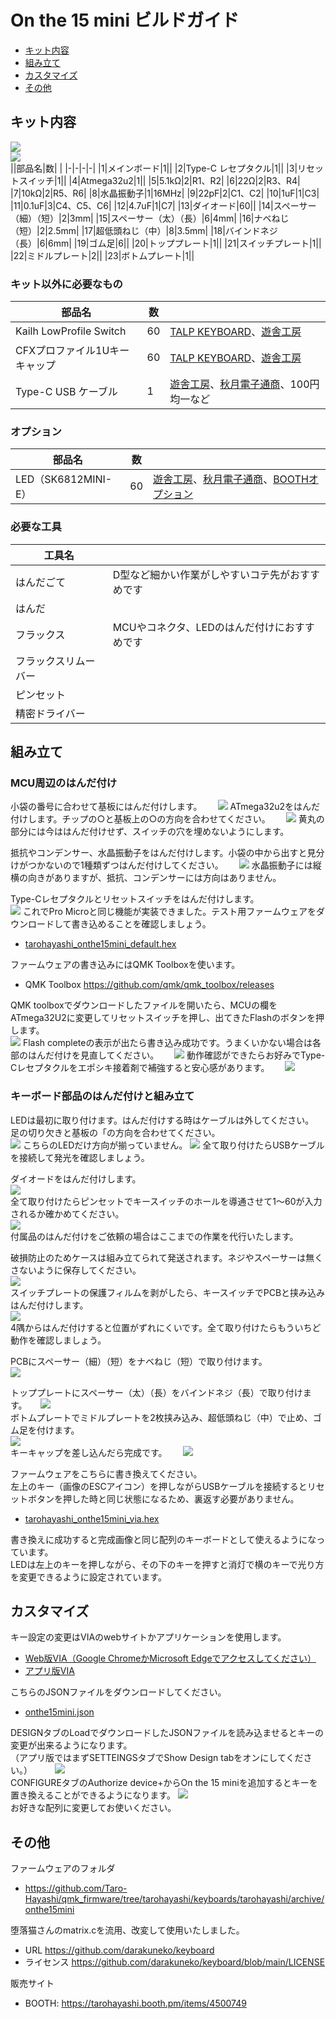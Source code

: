 # On the 15 mini ビルドガイド
- [キット内容](#キット内容)
- [組み立て](#組み立て)
- [カスタマイズ](#カスタマイズ)
- [その他](#その他)

## キット内容
![](img/IMG_2968.jpg)  
![](img/IMG_2981.jpg)  
||部品名|数| |
|-|-|-|-|
|1|メインボード|1||
|2|Type-C レセプタクル|1||
|3|リセットスイッチ|1||
|4|Atmega32u2|1||
|5|5.1kΩ|2|R1、R2|
|6|22Ω|2|R3、R4|
|7|10kΩ|2|R5、R6|
|8|水晶振動子|1|16MHz|
|9|22pF|2|C1、C2|
|10|1uF|1|C3|
|11|0.1uF|3|C4、C5、C6|
|12|4.7uF|1|C7|
|13|ダイオード|60||
|14|スペーサー（細）（短）|2|3mm|
|15|スペーサー（太）（長）|6|4mm|
|16|ナベねじ（短）|2|2.5mm|
|17|超低頭ねじ（中）|8|3.5mm|
|18|バインドネジ（長）|6|6mm|
|19|ゴム足|6||
|20|トッププレート|1||
|21|スイッチプレート|1||
|22|ミドルプレート|2||
|23|ボトムプレート|1||

### キット以外に必要なもの
|部品名|数||
|-|-|-|
|Kailh LowProfile Switch|60|[TALP KEYBOARD](https://talpkeyboard.net/?category_id=638b0e4618324e3c19f56b88)、[遊舎工房](https://shop.yushakobo.jp/collections/all-switches/Kailh-Choc-V1スイッチ)|
|CFXプロファイル1Uキーキャップ|60|[TALP KEYBOARD](https://talpkeyboard.net/?category_id=638d75c18da73b0695940f48)、[遊舎工房](https://shop.yushakobo.jp/search?type=product&options%5Bprefix%5D=last&options%5Bunavailable_products%5D=last&q=CFX)|
|Type-C USB ケーブル|1|[遊舎工房](https://shop.yushakobo.jp/products/usb_type_a_to_c_cable?_pos=3&_sid=d2e0de26b&_ss=r)、[秋月電子通商](https://akizukidenshi.com/catalog/g/gC-13563/)、100円均一など|
 
### オプション
|部品名|数||
|-|-|-|
|LED（SK6812MINI-E）|60|[遊舎工房](https://shop.yushakobo.jp/products/sk6812mini-e-10)、[秋月電子通商](https://akizukidenshi.com/catalog/g/gI-15478/)、[BOOTHオプション](https://tarohayashi.booth.pm/items/4500749)|

### 必要な工具
|工具名||
|-|-|
|はんだごて|D型など細かい作業がしやすいコテ先がおすすめです|
|はんだ||
|フラックス|MCUやコネクタ、LEDのはんだ付けにおすすめです|
|フラックスリムーバー||
|ピンセット||
|精密ドライバー||

## 組み立て
### MCU周辺のはんだ付け
小袋の番号に合わせて基板にはんだ付けします。　　
![](img/IMG_2662.jpeg) 
ATmega32u2をはんだ付けします。チップの○と基板上の○の方向を合わせてください。　　
![](img/IMG_2670.jpeg) 
黄丸の部分には今ははんだ付けせず、スイッチの穴を埋めないようにします。  
  
抵抗やコンデンサー、水晶振動子をはんだ付けします。小袋の中から出すと見分けがつかないので1種類ずつはんだ付けしてください。　　
![](img/IMG_2673.jpeg) 
水晶振動子には縦横の向きがありますが、抵抗、コンデンサーには方向はありません。  　
  
Type-Cレセプタクルとリセットスイッチをはんだ付けします。  
![](img/IMG_2674.jpeg) 
これでPro Microと同じ機能が実装できました。テスト用ファームウェアをダウンロードして書き込めることを確認しましょう。　　
- [tarohayashi_onthe15mini_default.hex](https://github.com/Taro-Hayashi/On-the-15-mini/releases/download/0.21.7/tarohayashi_onthe15mini_default.hex)

ファームウェアの書き込みにはQMK Toolboxを使います。　　
- QMK Toolbox https://github.com/qmk/qmk_toolbox/releases

QMK toolboxでダウンロードしたファイルを開いたら、MCUの欄をATmega32U2に変更してリセットスイッチを押し、出てきたFlashのボタンを押します。  
![](img/toolbox.jpeg) 
Flash completeの表示が出たら書き込み成功です。うまくいかない場合は各部のはんだ付けを見直してください。　　
![](img/toolbox2.jpeg) 
動作確認ができたらお好みでType-Cレセプタクルをエポシキ接着剤で補強すると安心感があります。　　
![](img/IMG_2677.jpeg) 
### キーボード部品のはんだ付けと組み立て
LEDは最初に取り付けます。はんだ付けする時はケーブルは外してください。  
足の切り欠きと基板の「の方向を合わせてください。  
![](img/IMG_2683.jpeg) 
こちらのLEDだけ方向が揃っていません。
![](img/87DF36C1-6FB5-4F39-A493-6AC7790E00FF.jpeg)
全て取り付けたらUSBケーブルを接続して発光を確認しましょう。  
  
ダイオードをはんだ付けします。  
![](img/IMG_2696.jpeg)  
全て取り付けたらピンセットでキースイッチのホールを導通させて1〜60が入力されるか確かめてください。  
![](img/IMG_2702.jpeg)  
付属品のはんだ付けをご依頼の場合はここまでの作業を代行いたします。  
  
破損防止のためケースは組み立てられて発送されます。ネジやスペーサーは無くさないように保存してください。  
![](img/IMG_2985.jpeg)  
スイッチプレートの保護フィルムを剥がしたら、キースイッチでPCBと挟み込みはんだ付けします。  
![](img/IMG_2907.jpeg)  
4隅からはんだ付けすると位置がずれにくいです。全て取り付けたらもういちど動作を確認しましょう。   
  
PCBにスペーサー（細）（短）をナベねじ（短）で取り付けます。  
![](img/IMG_2911.jpg)  

トッププレートにスペーサー（太）（長）をバインドネジ（長）で取り付けます。  　
![](img/IMG_2912.jpeg)  
ボトムプレートでミドルプレートを2枚挟み込み、超低頭ねじ（中）で止め、ゴム足を付けます。  
![](img/IMG_2918.jpeg)  
キーキャップを差し込んだら完成です。　　
![](img/IMG_3318.jpeg)  
  
ファームウェアをこちらに書き換えてください。  
左上のキー（画像のESCアイコン）を押しながらUSBケーブルを接続するとリセットボタンを押した時と同じ状態になるため、裏返す必要がありません。  
- [tarohayashi_onthe15mini_via.hex](https://github.com/Taro-Hayashi/On-the-15-mini/releases/download/0.21.7/tarohayashi_onthe15mini_via.hex)
  
書き換えに成功すると完成画像と同じ配列のキーボードとして使えるようになっています。  
LEDは左上のキーを押しながら、その下のキーを押すと消灯で横のキーで光り方を変更できるように設定されています。  

## カスタマイズ
キー設定の変更はVIAのwebサイトかアプリケーションを使用します。　　
- [Web版VIA（Google ChromeかMicrosoft Edgeでアクセスしてください）](https://usevia.app/#/design)
- [アプリ版VIA](https://github.com/the-via/releases/releases)
  
こちらのJSONファイルをダウンロードしてください。　　
- [onthe15mini.json](https://github.com/Taro-Hayashi/On-the-15-mini/releases/download/0.21.7/onthe15mini.json)
  
DESIGNタブのLoadでダウンロードしたJSONファイルを読み込ませるとキーの変更が出来るようになります。  
（アプリ版ではまずSETTEINGSタブでShow Design tabをオンにしてください。） 　　
![](img/VIA.jpeg)   
CONFIGUREタブのAuthorize device+からOn the 15 miniを追加するとキーを置き換えることができるようになります。
![](img/VIA2.jpeg)   
お好きな配列に変更してお使いください。

## その他

ファームウェアのフォルダ  
- https://github.com/Taro-Hayashi/qmk_firmware/tree/tarohayashi/keyboards/tarohayashi/archive/onthe15mini

堕落猫さんのmatrix.cを流用、改変して使用いたしました。
- URL https://github.com/darakuneko/keyboard
- ライセンス https://github.com/darakuneko/keyboard/blob/main/LICENSE
  
販売サイト
- BOOTH: https://tarohayashi.booth.pm/items/4500749
